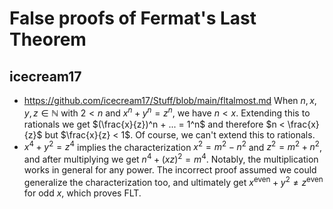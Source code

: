 # False proofs of Fermat's Last Theorem

## icecream17

+ https://github.com/icecream17/Stuff/blob/main/fltalmost.md
  When $n, x, y, z \in \mathbb{N}$ with $2 < n$ and $x^n + y^n = z^n$, we have $n < x$. Extending this to rationals we get $(\frac{x}{z})^n + ... = 1^n$
  and therefore $n < \frac{x}{z}$ but $\frac{x}{z} < 1$. Of course, we can't extend this to rationals.
+ $x^4 + y^2 = z^4$ implies the characterization $x^2 = m^2 - n^2$ and $z^2 = m^2 + n^2$, and after multiplying we get
  $n^4 + (xz)^2 = m^4$. Notably, the multiplication works in general for any power. The incorrect proof assumed we could
  generalize the characterization too, and ultimately get $x^\text{even} + y^2 \ne z^\text{even}$ for odd $x$, which proves FLT. 
